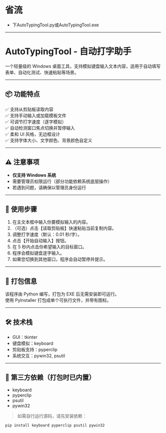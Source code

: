 # 省流
- 下AutoTypingTool.py或AutoTypingTool.exe

--- 
# AutoTypingTool - 自动打字助手

一个轻量级的 Windows 桌面工具，支持模拟键盘输入文本内容，适用于自动填写表单、自动化测试、快速粘贴等场景。

---

## 📦 功能特点

✅ 支持从剪贴板读取内容  
✅ 支持手动输入或加载模板文件  
✅ 可调节打字速度（逐字模拟）  
✅ 自动检测窗口焦点切换并暂停输入  
✅ 柔和 UI 风格，无边框设计  
✅ 支持字体大小、文字颜色、背景颜色自定义  

---

## ⚠️ 注意事项

- **仅支持 Windows 系统**
- 需要管理员权限运行（部分功能依赖系统底层操作）
- 若遇到问题，请确保以管理员身份运行

---

## 🧩 使用步骤

1. 在主文本框中输入你要模拟输入的内容。
2. （可选）点击【读取剪贴板】快速粘贴当前复制内容。
3. 调整打字速度（默认：0.01 秒/字）。
4. 点击【开始自动输入】按钮。
5. 在 5 秒内点击你希望输入的目标窗口。
6. 程序会模拟键盘逐字输入。
7. 如果您切换到其他窗口，程序会自动暂停并提示。

---

## 💾 打包信息

该程序由 Python 编写，打包为 EXE 后无需安装即可运行。  
使用 PyInstaller 打包成单个可执行文件，并带有图标。

---

## 🛠️ 技术栈

- GUI：tkinter
- 键盘模拟：keyboard
- 剪贴板支持：pyperclip
- 系统交互：pywin32, psutil

---

## 📝 第三方依赖（打包时已内置）

- keyboard
- pyperclip
- psutil
- pywin32

> 如需自行运行源码，请先安装依赖：
```bash
pip install keyboard pyperclip psutil pywin32
